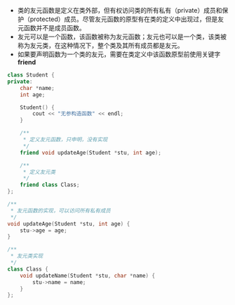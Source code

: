 - 类的友元函数是定义在类外部，但有权访问类的所有私有（private）成员和保护（protected）成员。尽管友元函数的原型有在类的定义中出现过，但是友元函数并不是成员函数。
- 友元可以是一个函数，该函数被称为友元函数；友元也可以是一个类，该类被称为友元类，在这种情况下，整个类及其所有成员都是友元。
- 如果要声明函数为一个类的友元，需要在类定义中该函数原型前使用关键字 **friend**

```c++
class Student {
private:
    char *name;
    int age;

    Student() {
        cout << "无参构造函数" << endl;
    }

    /**
     * 定义友元函数，只申明，没有实现
     */
    friend void updateAge(Student *stu, int age);

    /**
     * 定义友元类
     */
    friend class Class;
};

/**
 * 友元函数的实现，可以访问所有私有成员
 */
void updateAge(Student *stu, int age) {
    stu->age = age;
}

/**
 * 友元类实现
 */
class Class {
    void updateName(Student *stu, char *name) {
        stu->name = name;
    }
};

```

